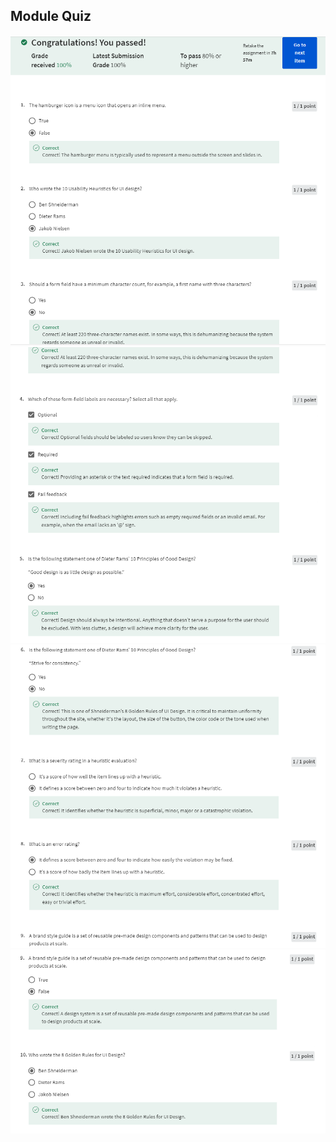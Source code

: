 ## Module Quiz

![](/C7-Principles-of-UX-UI-design/week2/module-quiz/ss1.png)
![](/C7-Principles-of-UX-UI-design/week2/module-quiz/ss2.png)
![](/C7-Principles-of-UX-UI-design/week2/module-quiz/ss3.png)
![](/C7-Principles-of-UX-UI-design/week2/module-quiz/ss4.png)
